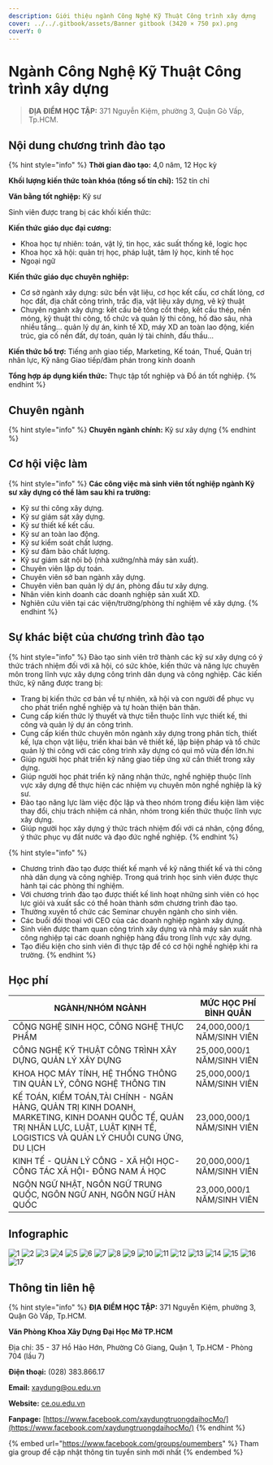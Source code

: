 ```yaml
---
description: Giới thiệu ngành Công Nghệ Kỹ Thuật Công trình xây dựng
cover: ../../.gitbook/assets/Banner gitbook (3420 × 750 px).png
coverY: 0
---
```


# Ngành Công Nghệ Kỹ Thuật Công trình xây dựng

> **ĐỊA ĐIỂM HỌC TẬP:** 371 Nguyễn Kiệm, phường 3, Quận Gò Vấp, Tp.HCM.

## Nội dung chương trình đào tạo

{% hint style="info" %}
**Thời gian đào tạo:** 4,0 năm, 12 Học kỳ

**Khối lượng kiến thức toàn khóa (tổng số tín chỉ):** 152 tín chỉ

**Văn bằng tốt nghiệp:** Kỹ sư

Sinh viên được trang bị các khối kiến thức:

**Kiến thức giáo dục đại cương:**

* Khoa học tự nhiên: toán, vật lý, tin học, xác suất thống kê, logic học
* Khoa học xã hội: quản trị học, pháp luật, tâm lý học, kinh tế học
* Ngoại ngữ

**Kiến thức giáo dục chuyên nghiệp:**

* Cơ sở ngành xây dựng: sức bền vật liệu, cơ học kết cấu, cơ chất lỏng, cơ học đất, địa chất công trình, trắc địa, vật liệu xây dựng, vẽ kỹ thuật
* Chuyên ngành xây dựng: kết cấu bê tông cốt thép, kết cấu thép, nền móng, kỹ thuật thi công, tổ chức và quản lý thi công, hố đào sâu, nhà nhiều tầng… quản lý dự án, kinh tế XD, máy XD an toàn lao động, kiến trúc, gia cố nền đất, dự toán, quản lý tài chính, đấu thầu…

**Kiến thức bổ trợ:** Tiếng anh giao tiếp, Marketing, Kế toán, Thuế, Quản trị nhân lực, Kỹ năng Giao tiếp/đàm phán trong kinh doanh

**Tổng hợp áp dụng kiến thức:** Thực tập tốt nghiệp và Đồ án tốt nghiệp.
{% endhint %}

## Chuyên ngành

{% hint style="info" %}
**Chuyên ngành chính:** Kỹ sư xây dựng
{% endhint %}

## Cơ hội việc làm

{% hint style="info" %}
**Các công việc mà sinh viên tốt nghiệp ngành Kỹ sư xây dựng có thể làm sau khi ra trường:**

* Kỹ sư thi công xây dựng.
* Kỹ sư giám sát xây dựng.
* Kỹ sư thiết kế kết cấu.
* Kỹ sư an toàn lao động.
* Kỹ sư kiểm soát chất lượng.
* Kỹ sư đảm bảo chất lượng.
* Kỹ sư giám sát nội bộ (nhà xưởng/nhà máy sản xuất).
* Chuyên viên lập dự toán.
* Chuyên viên sở ban ngành xây dựng.
* Chuyên viên ban quản lý dự án, phòng đầu tư xây dựng.
* Nhân viên kinh doanh các doanh nghiệp sản xuất XD.
* Nghiên cứu viên tại các viện/trường/phòng thí nghiệm về xây dựng.
{% endhint %}

## Sự khác biệt của chương trình đào tạo

{% hint style="info" %}
Đào tạo sinh viên trở thành các kỹ sư xây dựng có ý thức trách nhiệm đối với xã hội, có sức khỏe, kiến thức và năng lực chuyên môn trong lĩnh vực xây dựng công trình dân dụng và công nghiệp. Các kiến thức, kỹ năng được trang bị:

* Trang bị kiến thức cơ bản về tự nhiên, xã hội và con người để phục vụ cho phát triển nghề nghiệp và tự hoàn thiện bản thân.
* Cung cấp kiến thức lý thuyết và thực tiễn thuộc lĩnh vực thiết kế, thi công và quản lý dự án công trình.
* Cung cấp kiến thức chuyên môn ngành xây dựng trong phân tích, thiết kế, lựa chọn vật liệu, triển khai bản vẽ thiết kế, lập biện pháp và tổ chức quản lý thi công với các công trình xây dựng có qui mô vừa đến lớn.hi
* Giúp người học phát triển kỹ năng giao tiếp ứng xử cần thiết trong xây dựng.
* Giúp người học phát triển kỹ năng nhận thức, nghề nghiệp thuộc lĩnh vực xây dựng để thực hiện các nhiệm vụ chuyên môn nghề nghiệp là kỹ sư.
* Đào tạo năng lực làm việc độc lập và theo nhóm trong điều kiện làm việc thay đổi, chịu trách nhiệm cá nhân, nhóm trong kiến thức thuộc lĩnh vực xây dựng.
* Giúp người học xây dựng ý thức trách nhiệm đối với cá nhân, cộng đồng, ý thức phục vụ đất nước và đạo đức nghề nghiệp.
{% endhint %}

{% hint style="info" %}
* Chương trình đào tạo được thiết kế mạnh về kỹ năng thiết kế và thi công nhà dân dụng và công nghiệp. Trong quá trình học sinh viên được thực hành tại các phòng thí nghiệm.
* Với chương trình đào tạo được thiết kế linh hoạt những sinh viên có học lực giỏi và xuất sắc có thể hoàn thành sớm chương trình đào tạo.
* Thường xuyên tổ chức các Seminar chuyên ngành cho sinh viên.
* Các buổi đối thoại với CEO của các doanh nghiệp ngành xây dựng.
* Sinh viên được tham quan công trình xây dựng và nhà máy sản xuất nhà công nghiệp tại các doanh nghiệp hàng đầu trong lĩnh vực xây dựng.
* Tạo điều kiện cho sinh viên đi thực tập để có cơ hội nghề nghiệp khi ra trường.
{% endhint %}

## Học phí

| NGÀNH/NHÓM NGÀNH                                                                                                                                                                  | MỨC HỌC PHÍ BÌNH QUÂN      |
| --------------------------------------------------------------------------------------------------------------------------------------------------------------------------------- | -------------------------- |
| CÔNG NGHỆ SINH HỌC, CÔNG NGHỆ THỰC PHẨM                                                                                                                                           | 24,000,000/1 NĂM/SINH VIÊN |
| CÔNG NGHỆ KỸ THUẬT CÔNG TRÌNH XÂY DỰNG, QUẢN LÝ XÂY DỰNG                                                                                                                          | 25,000,000/1 NĂM/SINH VIÊN |
| KHOA HỌC MÁY TÍNH, HỆ THỐNG THÔNG TIN QUẢN LÝ, CÔNG NGHỆ THÔNG TIN                                                                                                                | 25,000,000/1 NĂM/SINH VIÊN |
| KẾ TOÁN, KIỂM TOÁN,TÀI CHÍNH - NGÂN HÀNG, QUẢN TRỊ KINH DOANH, MARKETING, KINH DOANH QUỐC TẾ, QUẢN TRỊ NHÂN LỰC, LUẬT, LUẬT KINH TẾ, LOGISTICS VÀ QUẢN LÝ CHUỖI CUNG ỨNG, DU LỊCH | 23,000,000/1 NĂM/SINH VIÊN |
| KINH TẾ - QUẢN LÝ CÔNG - XÃ HỘI HỌC- CÔNG TÁC XÃ HỘI- ĐÔNG NAM Á HỌC                                                                                                              | 20,000,000/1 NĂM/SINH VIÊN |
| NGÔN NGỮ NHẬT, NGÔN NGỮ TRUNG QUỐC, NGÔN NGỮ ANH, NGÔN NGỮ HÀN QUỐC                                                                                                               | 23,000,000/1 NĂM/SINH VIÊN |

## Infographic

![1](<../../.gitbook/assets/1- tiêu đề.png>) ![2](<../../.gitbook/assets/2 - giới thiệu chung (6).png>) ![3](<../../.gitbook/assets/3 - Điểm nổi bật của khoa.png>) ![4](<../../.gitbook/assets/4 - việc làm (3).png>) ![5](<../../.gitbook/assets/5 - Việc làm - CTXD.png>) ![6](<../../.gitbook/assets/6 - Mục tiêu (1).png>) ![7](<../../.gitbook/assets/7 - Mục tiêu - CTXD.png>) ![8](<../../.gitbook/assets/8 - Mục tiêu - CTXD.png>) ![9](<../../.gitbook/assets/9 - Điểm mạnh.png>) ![10](<../../.gitbook/assets/10 - Điểm mạnh.png>) ![11](<../../.gitbook/assets/11 - ngành - chuyên ngành.png>) ![12](<../../.gitbook/assets/12 - nd ctdt.png>) ![13](<../../.gitbook/assets/13 - nd ctdt.png>) ![14](<../../.gitbook/assets/14 - nd ctdt.png>) ![15](<../../.gitbook/assets/16 - học phí (1).png>) ![16](<../../.gitbook/assets/17 - học phí.png>) ![17](<../../.gitbook/assets/18 - Thông tin liên hệ.png>)

## Thông tin liên hệ

{% hint style="info" %}
**ĐỊA ĐIỂM HỌC TẬP:** 371 Nguyễn Kiệm, phường 3, Quận Gò Vấp, Tp.HCM.

**Văn Phòng Khoa Xây Dựng Đại Học Mở TP.HCM**

Địa chỉ: 35 - 37 Hồ Hảo Hớn, Phường Cô Giang, Quận 1, Tp.HCM - Phòng 704 (lầu 7)

**Điện thoại:** (028) 383.866.17

**Email:** xaydung@ou.edu.vn

**Website:** [ce.ou.edu.vn](http://ce.ou.edu.vn)

**Fanpage:** [https://www.facebook.com/xaydungtruongdaihocMo/](https://www.facebook.com/xaydungtruongdaihocMo/)
{% endhint %}

{% embed url="https://www.facebook.com/groups/oumembers" %}
Tham gia group để cập nhật thông tin tuyển sinh mới nhất
{% endembed %}

